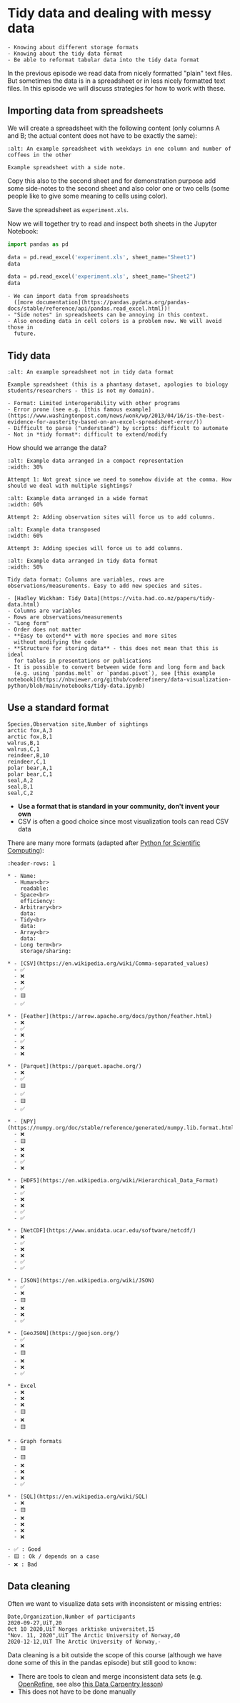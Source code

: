 # Tidy data and dealing with messy data

```{objectives}
- Knowing about different storage formats
- Knowing about the tidy data format
- Be able to reformat tabular data into the tidy data format
```

In the previous episode we read data from nicely formatted "plain" text files.
But sometimes the data is in a spreadsheet or in less nicely formatted text files.
In this episode we will discuss strategies for how to work with these.


## Importing data from spreadsheets

We will create a spreadsheet with the following content (only columns A and B;
the actual content does not have to be exactly the same):
```{figure} img/tidy-data/coffees.png
:alt: An example spreadsheet with weekdays in one column and number of coffees in the other

Example spreadsheet with a side note.
```

Copy this also to the second sheet and for demonstration purpose
add some side-notes to the second sheet and also color
one or two cells (some people like to give some meaning to cells using color).

Save the spreadsheet as `experiment.xls`.

Now we will together try to read and inspect both sheets in the Jupyter
Notebook:
```python
import pandas as pd

data = pd.read_excel('experiment.xls', sheet_name="Sheet1")
data

data = pd.read_excel('experiment.xls', sheet_name="Sheet2")
data
```

```{discussion}
- We can import data from spreadsheets
  ([more documentation](https://pandas.pydata.org/pandas-docs/stable/reference/api/pandas.read_excel.html))!
- "Side notes" in spreadsheets can be annoying in this context.
- Also encoding data in cell colors is a problem now. We will avoid those in
  future.
```


## Tidy data

```{figure} img/tidy-data/spreadsheet.png
:alt: An example spreadsheet not in tidy data format

Example spreadsheet (this is a phantasy dataset, apologies to biology
students/researchers - this is not my domain).
```

```{discussion} What is the problem with storing data like this?
- Format: Limited interoperability with other programs
- Error prone (see e.g. [this famous example](https://www.washingtonpost.com/news/wonk/wp/2013/04/16/is-the-best-evidence-for-austerity-based-on-an-excel-spreadsheet-error/))
- Difficult to parse ("understand") by scripts: difficult to automate
- Not in *tidy format*: difficult to extend/modify
```

How should we arrange the data?

```{figure} img/tidy-data/svalbard-compact.png
:alt: Example data arranged in a compact representation
:width: 30%

Attempt 1: Not great since we need to somehow divide at the comma. How should we deal with multiple sightings?
```

```{figure} img/tidy-data/svalbard-wide.png
:alt: Example data arranged in a wide format
:width: 60%

Attempt 2: Adding observation sites will force us to add columns.
```

```{figure} img/tidy-data/svalbard-transposed.png
:alt: Example data transposed
:width: 60%

Attempt 3: Adding species will force us to add columns.
```

```{figure} img/tidy-data/svalbard-tidy.png
:alt: Example data arranged in tidy data format
:width: 50%

Tidy data format: Columns are variables, rows are observations/measurements. Easy to add new species and sites.
```

```{keypoints} Tidy data format
- [Hadley Wickham: Tidy Data](https://vita.had.co.nz/papers/tidy-data.html)
- Columns are variables
- Rows are observations/measurements
- "Long form"
- Order does not matter
- **Easy to extend** with more species and more sites
  without modifying the code
- **Structure for storing data** - this does not mean that this is ideal
  for tables in presentations or publications
- It is possible to convert between wide form and long form and back
  (e.g. using `pandas.melt` or `pandas.pivot`), see [this example notebook](https://nbviewer.org/github/coderefinery/data-visualization-python/blob/main/notebooks/tidy-data.ipynb)
```


## Use a standard format

```text
Species,Observation site,Number of sightings
arctic fox,A,3
arctic fox,B,1
walrus,B,1
walrus,C,1
reindeer,B,10
reindeer,C,1
polar bear,A,1
polar bear,C,1
seal,A,2
seal,B,1
seal,C,2
```

- **Use a format that is standard in your community, don't invent your own**
- CSV is often a good choice since most visualization tools can read CSV data

There are many more formats (adapted after [Python for Scientific Computing](https://aaltoscicomp.github.io/python-for-scicomp/work-with-data/)):
```{list-table}
:header-rows: 1

* - Name:
  - Human<br>
    readable:
  - Space<br>
    efficiency:
  - Arbitrary<br>
    data:
  - Tidy<br>
    data:
  - Array<br>
    data:
  - Long term<br>
    storage/sharing:

* - [CSV](https://en.wikipedia.org/wiki/Comma-separated_values)
  - ✅
  - ❌
  - ❌
  - ✅
  - 🟨
  - ✅

* - [Feather](https://arrow.apache.org/docs/python/feather.html)
  - ❌
  - ✅
  - ❌
  - ✅
  - ❌
  - ❌

* - [Parquet](https://parquet.apache.org/)
  - ❌
  - ✅
  - 🟨
  - ✅
  - 🟨
  - ✅

* - [NPY](https://numpy.org/doc/stable/reference/generated/numpy.lib.format.html)
  - ❌
  - 🟨
  - ❌
  - ❌
  - ✅
  - ❌

* - [HDF5](https://en.wikipedia.org/wiki/Hierarchical_Data_Format)
  - ❌
  - ✅
  - ❌
  - ❌
  - ✅
  - ✅

* - [NetCDF](https://www.unidata.ucar.edu/software/netcdf/)
  - ❌
  - ✅
  - ❌
  - ❌
  - ✅
  - ✅

* - [JSON](https://en.wikipedia.org/wiki/JSON)
  - ✅
  - ❌
  - 🟨
  - ❌
  - ❌
  - ✅

* - [GeoJSON](https://geojson.org/)
  - ✅
  - ❌
  - 🟨
  - ❌
  - ❌
  - ✅

* - Excel
  - ❌
  - ❌
  - ❌
  - 🟨
  - ❌
  - 🟨

* - Graph formats
  - 🟨
  - 🟨
  - ❌
  - ❌
  - ❌
  - ✅

* - [SQL](https://en.wikipedia.org/wiki/SQL)
  - ❌
  - 🟨
  - ❌
  - ❌
  - ❌
  - ❌
```

```{note}
- ✅ : Good
- 🟨 : Ok / depends on a case
- ❌ : Bad
```


## Data cleaning

Often we want to visualize data sets with inconsistent or missing entries:

```text
Date,Organization,Number of participants
2020-09-27,UiT,20
Oct 10 2020,UiT Norges arktiske universitet,15
"Nov. 11, 2020",UiT The Arctic University of Norway,40
2020-12-12,UiT The Arctic University of Norway,-
```

Data cleaning is a bit outside the scope of this course
(although we have done some of this in the pandas episode) but still good to know:
- There are tools to clean and merge inconsistent data sets (e.g. [OpenRefine](https://openrefine.org/), see also
  [this Data Carpentry lesson](https://datacarpentry.org/OpenRefine-ecology-lesson/))
- This does not have to be done manually
